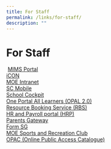 ```yaml
---
title: For Staff
permalink: /links/for-staff/
description: ""
---
```

For Staff
=========

 [MIMS Portal](https://portal.mims.moe.gov.sg/)<br>
 [iCON](https://workspace.google.com/dashboard)<br>
[MOE Intranet](https://intranet.moe.gov.sg/)<br>
[SC Mobile](https://scmobile.moe.edu.sg/)<br>
[School Cockpit](https://schoolcockpit.moe.gov.sg/)<br>
[One Portal All Learners (OPAL 2.0)](https://www.opal2.moe.edu.sg/)<br>
[Resource Booking Service (RBS)](https://rbs.avero-tech.com/)<br>
[HR and Payroll portal (HRP)](https://www.hrp.gov.sg/)<br>
[Parents Gateway](https://pg.moe.edu.sg/)<br>
[Form SG](https://form.gov.sg/)<br>
[MOE Sports and Recreation Club](https://www.mesrc.net/)<br>
[OPAC (Online Public Access Catalogue)](https://schoolibrary.moe.edu.sg/northspringpri)